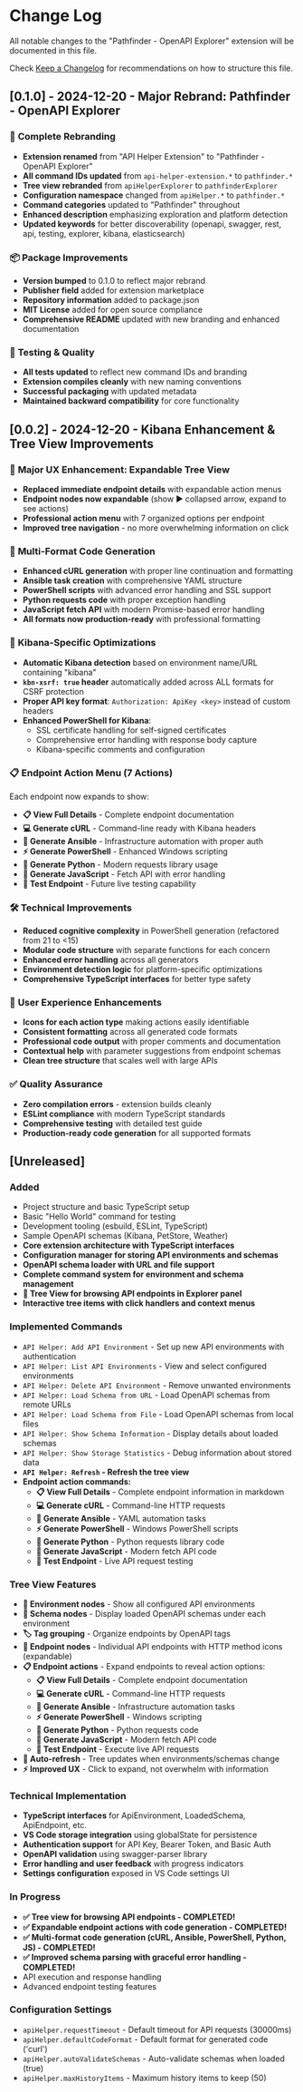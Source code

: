 # Change Log

All notable changes to the "Pathfinder - OpenAPI Explorer" extension will be documented in this file.

Check [Keep a Changelog](http://keepachangelog.com/) for recommendations on how to structure this file.

## [0.1.0] - 2024-12-20 - Major Rebrand: Pathfinder - OpenAPI Explorer

### 🚀 **Complete Rebranding**
- **Extension renamed** from "API Helper Extension" to "Pathfinder - OpenAPI Explorer"
- **All command IDs updated** from `api-helper-extension.*` to `pathfinder.*`
- **Tree view rebranded** from `apiHelperExplorer` to `pathfinderExplorer`
- **Configuration namespace** changed from `apiHelper.*` to `pathfinder.*`
- **Command categories** updated to "Pathfinder" throughout
- **Enhanced description** emphasizing exploration and platform detection
- **Updated keywords** for better discoverability (openapi, swagger, rest, api, testing, explorer, kibana, elasticsearch)

### 📦 **Package Improvements**
- **Version bumped** to 0.1.0 to reflect major rebrand
- **Publisher field** added for extension marketplace
- **Repository information** added to package.json
- **MIT License** added for open source compliance
- **Comprehensive README** updated with new branding and enhanced documentation

### 🧪 **Testing & Quality**
- **All tests updated** to reflect new command IDs and branding
- **Extension compiles cleanly** with new naming conventions
- **Successful packaging** with updated metadata
- **Maintained backward compatibility** for core functionality

## [0.0.2] - 2024-12-20 - Kibana Enhancement & Tree View Improvements

### 🎯 **Major UX Enhancement: Expandable Tree View**
- **Replaced immediate endpoint details** with expandable action menus
- **Endpoint nodes now expandable** (show ▶ collapsed arrow, expand to see actions)
- **Professional action menu** with 7 organized options per endpoint
- **Improved tree navigation** - no more overwhelming information on click

### 🔧 **Multi-Format Code Generation** 
- **Enhanced cURL generation** with proper line continuation and formatting
- **Ansible task creation** with comprehensive YAML structure
- **PowerShell scripts** with advanced error handling and SSL support
- **Python requests code** with proper exception handling
- **JavaScript fetch API** with modern Promise-based error handling
- **All formats now production-ready** with professional formatting

### 🚀 **Kibana-Specific Optimizations**
- **Automatic Kibana detection** based on environment name/URL containing "kibana"
- **`kbn-xsrf: true` header** automatically added across ALL formats for CSRF protection
- **Proper API key format**: `Authorization: ApiKey <key>` instead of custom headers
- **Enhanced PowerShell for Kibana**:
  - SSL certificate handling for self-signed certificates
  - Comprehensive error handling with response body capture
  - Kibana-specific comments and configuration

### 📋 **Endpoint Action Menu (7 Actions)**
Each endpoint now expands to show:
- **📋 View Full Details** - Complete endpoint documentation
- **💻 Generate cURL** - Command-line ready with Kibana headers
- **🔧 Generate Ansible** - Infrastructure automation with proper auth
- **⚡ Generate PowerShell** - Enhanced Windows scripting
- **🐍 Generate Python** - Modern requests library usage
- **📜 Generate JavaScript** - Fetch API with error handling
- **🧪 Test Endpoint** - Future live testing capability

### 🛠️ **Technical Improvements**
- **Reduced cognitive complexity** in PowerShell generation (refactored from 21 to <15)
- **Modular code structure** with separate functions for each concern
- **Enhanced error handling** across all generators
- **Environment detection logic** for platform-specific optimizations
- **Comprehensive TypeScript interfaces** for better type safety

### 🎨 **User Experience Enhancements**
- **Icons for each action type** making actions easily identifiable
- **Consistent formatting** across all generated code formats
- **Professional code output** with proper comments and documentation
- **Contextual help** with parameter suggestions from endpoint schemas
- **Clean tree structure** that scales well with large APIs

### ✅ **Quality Assurance**
- **Zero compilation errors** - extension builds cleanly
- **ESLint compliance** with modern TypeScript standards
- **Comprehensive testing** with detailed test guide
- **Production-ready code generation** for all supported formats

## [Unreleased]

### Added

- Project structure and basic TypeScript setup
- Basic "Hello World" command for testing
- Development tooling (esbuild, ESLint, TypeScript)
- Sample OpenAPI schemas (Kibana, PetStore, Weather)
- **Core extension architecture with TypeScript interfaces**
- **Configuration manager for storing API environments and schemas**
- **OpenAPI schema loader with URL and file support**
- **Complete command system for environment and schema management**
- **🌳 Tree View for browsing API endpoints in Explorer panel**
- **Interactive tree items with click handlers and context menus**

### Implemented Commands

- `API Helper: Add API Environment` - Set up new API environments with authentication
- `API Helper: List API Environments` - View and select configured environments  
- `API Helper: Delete API Environment` - Remove unwanted environments
- `API Helper: Load Schema from URL` - Load OpenAPI schemas from remote URLs
- `API Helper: Load Schema from File` - Load OpenAPI schemas from local files
- `API Helper: Show Schema Information` - Display details about loaded schemas
- `API Helper: Show Storage Statistics` - Debug information about stored data
- **`API Helper: Refresh` - Refresh the tree view**
- **Endpoint action commands:**
  - **📋 View Full Details** - Complete endpoint information in markdown
  - **💻 Generate cURL** - Command-line HTTP requests
  - **🔧 Generate Ansible** - YAML automation tasks
  - **⚡ Generate PowerShell** - Windows PowerShell scripts  
  - **🐍 Generate Python** - Python requests library code
  - **📜 Generate JavaScript** - Modern fetch API code
  - **🧪 Test Endpoint** - Live API request testing

### Tree View Features

- **📁 Environment nodes** - Show all configured API environments
- **📄 Schema nodes** - Display loaded OpenAPI schemas under each environment  
- **🏷️ Tag grouping** - Organize endpoints by OpenAPI tags
- **🔗 Endpoint nodes** - Individual API endpoints with HTTP method icons (expandable)
- **📋 Endpoint actions** - Expand endpoints to reveal action options:
  - **📋 View Full Details** - Complete endpoint documentation
  - **💻 Generate cURL** - Command-line HTTP requests
  - **🔧 Generate Ansible** - Infrastructure automation tasks
  - **⚡ Generate PowerShell** - Windows scripting
  - **🐍 Generate Python** - Python requests code
  - **📜 Generate JavaScript** - Modern fetch API code
  - **🧪 Test Endpoint** - Execute live API requests
- **🔄 Auto-refresh** - Tree updates when environments/schemas change
- **⚡ Improved UX** - Click to expand, not overwhelm with information

### Technical Implementation

- **TypeScript interfaces** for ApiEnvironment, LoadedSchema, ApiEndpoint, etc.
- **VS Code storage integration** using globalState for persistence
- **Authentication support** for API Key, Bearer Token, and Basic Auth
- **OpenAPI validation** using swagger-parser library
- **Error handling and user feedback** with progress indicators
- **Settings configuration** exposed in VS Code settings UI

### In Progress

- **✅ Tree view for browsing API endpoints - COMPLETED!**
- **✅ Expandable endpoint actions with code generation - COMPLETED!**
- **✅ Multi-format code generation (cURL, Ansible, PowerShell, Python, JS) - COMPLETED!**
- **✅ Improved schema parsing with graceful error handling - COMPLETED!**
- API execution and response handling
- Advanced endpoint testing features

### Configuration Settings

- `apiHelper.requestTimeout` - Default timeout for API requests (30000ms)
- `apiHelper.defaultCodeFormat` - Default format for generated code ('curl')
- `apiHelper.autoValidateSchemas` - Auto-validate schemas when loaded (true)
- `apiHelper.maxHistoryItems` - Maximum history items to keep (50)